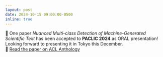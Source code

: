 ```yaml
---
layout: post
date: 2024-10-15 09:00:00-0500
inline: true
---
```


📄 One paper *Nuanced Multi-class Detection of Machine-Generated Scientific Text* has been accepted to **PACLIC 2024** as ORAL presentation! Looking forward to presenting it in Tokyo this December.  
🔗 [Read the paper on ACL Anthology](https://aclanthology.org/2024.paclic-1.11/)

